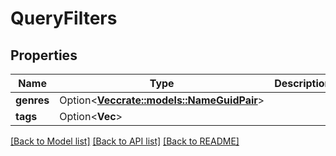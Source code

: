 # QueryFilters

## Properties

Name | Type | Description | Notes
------------ | ------------- | ------------- | -------------
**genres** | Option<[**Vec<crate::models::NameGuidPair>**](NameGuidPair.md)> |  | [optional]
**tags** | Option<**Vec<String>**> |  | [optional]

[[Back to Model list]](../README.md#documentation-for-models) [[Back to API list]](../README.md#documentation-for-api-endpoints) [[Back to README]](../README.md)


